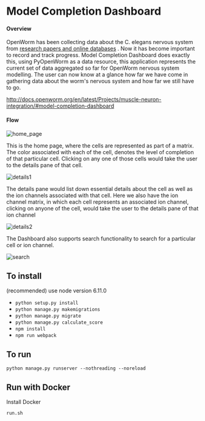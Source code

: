 # Model Completion Dashboard

#### Overview

OpenWorm has been collecting data about the C. elegans nervous system from [research papers and online databases](https://pyopenworm.readthedocs.io/en/latest/data_sources.html) . Now it has become important to record and track progress.
Model Completion Dashboard does exactly this, using PyOpenWorm as a data resource, this application represents the current set of data aggregated so far for OpenWorm nervous system modelling. The user can now know at a glance how far we have come in gathering data about the worm's nervous system and how far we still have to go.

http://docs.openworm.org/en/latest/Projects/muscle-neuron-integration/#model-completion-dashboard

#### Flow

![home_page](https://user-images.githubusercontent.com/15982349/30006225-441afc3c-9111-11e7-813c-2d9c6df545c0.png)

This is the home page, where the cells are represented as part of a matrix. The color associated with each of the cell, denotes the level of completion of that particular cell.
Clicking on any one of those cells would take the user to the details pane of that cell.

![details1](https://user-images.githubusercontent.com/15982349/30006223-441141c4-9111-11e7-9b60-a1eef3553c60.png)

The details pane would list down essential details about the cell as well as the ion channels associated with that cell.
Here we also have the ion channel matrix, in which each cell represents an associated ion channel, clicking on anyone of the cell, would take the user to the details pane of that ion channel


![details2](https://user-images.githubusercontent.com/15982349/30006413-61eb268e-9115-11e7-95cc-3076ee9eb5a7.png)

The Dashboard also supports search functionality to search for a particular cell or ion channel.

![search](https://user-images.githubusercontent.com/15982349/30006226-443a6888-9111-11e7-9dc5-84ca7a6af4b5.png)


To install
----------

(recommended) use node version 6.11.0

- `python setup.py install`
- `python manage.py makemigrations`
- `python manage.py migrate`
- `python manage.py calculate_score`
- `npm install`
- `npm run webpack`

To run
------
`python manage.py runserver --nothreading --noreload`

Run with Docker 
---------------

Install Docker

`run.sh`
